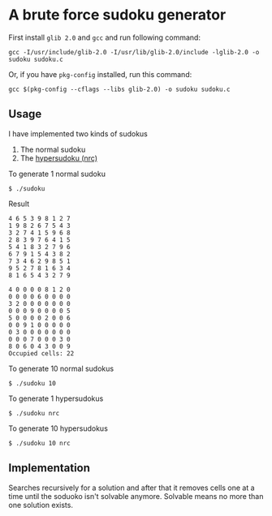 # A brute force sudoku generator
First install `glib 2.0` and `gcc` and run following command:

    gcc -I/usr/include/glib-2.0 -I/usr/lib/glib-2.0/include -lglib-2.0 -o sudoku sudoku.c
    
Or, if you have `pkg-config` installed, run this command:
    
    gcc $(pkg-config --cflags --libs glib-2.0) -o sudoku sudoku.c
   
## Usage
I have implemented two kinds of sudokus

1. The normal sudoku
2. The [hypersudoku (nrc)](https://en.wikipedia.org/wiki/Sudoku#Hypersudoku)

To generate 1 normal sudoku

    $ ./sudoku
    
Result

    4 6 5 3 9 8 1 2 7
    1 9 8 2 6 7 5 4 3
    3 2 7 4 1 5 9 6 8
    2 8 3 9 7 6 4 1 5
    5 4 1 8 3 2 7 9 6
    6 7 9 1 5 4 3 8 2
    7 3 4 6 2 9 8 5 1
    9 5 2 7 8 1 6 3 4
    8 1 6 5 4 3 2 7 9
    
    4 0 0 0 0 8 1 2 0
    0 0 0 0 6 0 0 0 0
    3 2 0 0 0 0 0 0 0
    0 0 0 9 0 0 0 0 5
    5 0 0 0 0 2 0 0 6
    0 0 9 1 0 0 0 0 0
    0 3 0 0 0 0 0 0 0
    0 0 0 7 0 0 0 3 0
    8 0 6 0 4 3 0 0 9
    Occupied cells: 22
    
To generate 10 normal sudokus

    $ ./sudoku 10
    
To generate 1 hypersudokus

    $ ./sudoku nrc

To generate 10 hypersudokus

    $ ./sudoku 10 nrc
    
## Implementation
Searches recursively for a solution and after that it removes cells one at a time until the soduoko isn't solvable
anymore. Solvable means no more than one solution exists. 